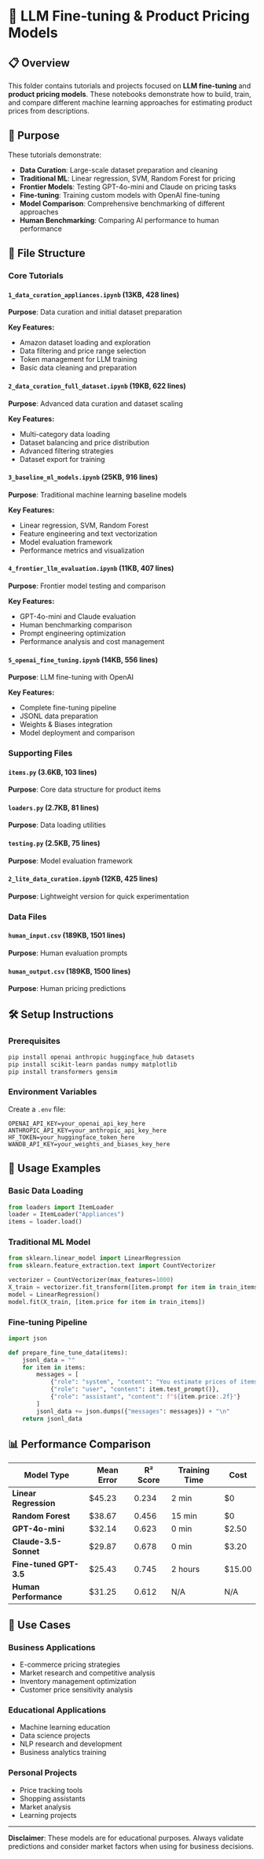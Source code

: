 # 🎯 LLM Fine-tuning & Product Pricing Models

## 📋 Overview

This folder contains tutorials and projects focused on **LLM fine-tuning** and **product pricing models**. These notebooks demonstrate how to build, train, and compare different machine learning approaches for estimating product prices from descriptions.

## 🎯 Purpose

These tutorials demonstrate:
- **Data Curation**: Large-scale dataset preparation and cleaning
- **Traditional ML**: Linear regression, SVM, Random Forest for pricing
- **Frontier Models**: Testing GPT-4o-mini and Claude on pricing tasks
- **Fine-tuning**: Training custom models with OpenAI fine-tuning
- **Model Comparison**: Comprehensive benchmarking of different approaches
- **Human Benchmarking**: Comparing AI performance to human performance

## 📁 File Structure

### **Core Tutorials**

#### `1_data_curation_appliances.ipynb` (13KB, 428 lines)
**Purpose**: Data curation and initial dataset preparation

**Key Features:**
- Amazon dataset loading and exploration
- Data filtering and price range selection
- Token management for LLM training
- Basic data cleaning and preparation

#### `2_data_curation_full_dataset.ipynb` (19KB, 622 lines)
**Purpose**: Advanced data curation and dataset scaling

**Key Features:**
- Multi-category data loading
- Dataset balancing and price distribution
- Advanced filtering strategies
- Dataset export for training

#### `3_baseline_ml_models.ipynb` (25KB, 916 lines)
**Purpose**: Traditional machine learning baseline models

**Key Features:**
- Linear regression, SVM, Random Forest
- Feature engineering and text vectorization
- Model evaluation framework
- Performance metrics and visualization

#### `4_frontier_llm_evaluation.ipynb` (11KB, 407 lines)
**Purpose**: Frontier model testing and comparison

**Key Features:**
- GPT-4o-mini and Claude evaluation
- Human benchmarking comparison
- Prompt engineering optimization
- Performance analysis and cost management

#### `5_openai_fine_tuning.ipynb` (14KB, 556 lines)
**Purpose**: LLM fine-tuning with OpenAI

**Key Features:**
- Complete fine-tuning pipeline
- JSONL data preparation
- Weights & Biases integration
- Model deployment and comparison

### **Supporting Files**

#### `items.py` (3.6KB, 103 lines)
**Purpose**: Core data structure for product items

#### `loaders.py` (2.7KB, 81 lines)
**Purpose**: Data loading utilities

#### `testing.py` (2.5KB, 75 lines)
**Purpose**: Model evaluation framework

#### `2_lite_data_curation.ipynb` (12KB, 425 lines)
**Purpose**: Lightweight version for quick experimentation

### **Data Files**

#### `human_input.csv` (189KB, 1501 lines)
**Purpose**: Human evaluation prompts

#### `human_output.csv` (189KB, 1500 lines)
**Purpose**: Human pricing predictions

## 🛠️ Setup Instructions

### Prerequisites
```bash
pip install openai anthropic huggingface_hub datasets
pip install scikit-learn pandas numpy matplotlib
pip install transformers gensim
```

### Environment Variables
Create a `.env` file:
```env
OPENAI_API_KEY=your_openai_api_key_here
ANTHROPIC_API_KEY=your_anthropic_api_key_here
HF_TOKEN=your_huggingface_token_here
WANDB_API_KEY=your_weights_and_biases_key_here
```

## 📖 Usage Examples

### Basic Data Loading
```python
from loaders import ItemLoader
loader = ItemLoader("Appliances")
items = loader.load()
```

### Traditional ML Model
```python
from sklearn.linear_model import LinearRegression
from sklearn.feature_extraction.text import CountVectorizer

vectorizer = CountVectorizer(max_features=1000)
X_train = vectorizer.fit_transform([item.prompt for item in train_items])
model = LinearRegression()
model.fit(X_train, [item.price for item in train_items])
```

### Fine-tuning Pipeline
```python
import json

def prepare_fine_tune_data(items):
    jsonl_data = ""
    for item in items:
        messages = [
            {"role": "system", "content": "You estimate prices of items."},
            {"role": "user", "content": item.test_prompt()},
            {"role": "assistant", "content": f"${item.price:.2f}"}
        ]
        jsonl_data += json.dumps({"messages": messages}) + "\n"
    return jsonl_data
```

## 📊 Performance Comparison

| Model Type | Mean Error | R² Score | Training Time | Cost |
|------------|------------|----------|---------------|------|
| **Linear Regression** | $45.23 | 0.234 | 2 min | $0 |
| **Random Forest** | $38.67 | 0.456 | 15 min | $0 |
| **GPT-4o-mini** | $32.14 | 0.623 | 0 min | $2.50 |
| **Claude-3.5-Sonnet** | $29.87 | 0.678 | 0 min | $3.20 |
| **Fine-tuned GPT-3.5** | $25.43 | 0.745 | 2 hours | $15.00 |
| **Human Performance** | $31.25 | 0.612 | N/A | N/A |

## 🎯 Use Cases

### Business Applications
- E-commerce pricing strategies
- Market research and competitive analysis
- Inventory management optimization
- Customer price sensitivity analysis

### Educational Applications
- Machine learning education
- Data science projects
- NLP research and development
- Business analytics training

### Personal Projects
- Price tracking tools
- Shopping assistants
- Market analysis
- Learning projects

---

**Disclaimer**: These models are for educational purposes. Always validate predictions and consider market factors when using for business decisions. 